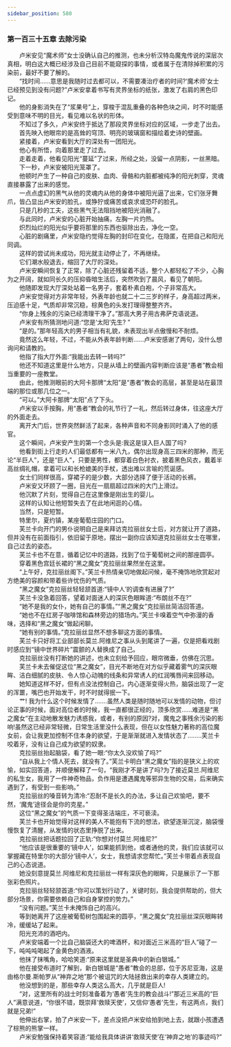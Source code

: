 ```yaml
---
sidebar_position: 580
---
```

### 第一百三十五章 去除污染  


　　卢米安见“魔术师”女士没确认自己的推测，也未分析汉特岛魔鬼传说的深层次真相，明白这大概已经涉及自己目前不能窥探的事情，或者属于在清除掉积累的污染前，最好不要了解的。  
　　“找时间……意思是我随时过去都可以，不需要凑治疗者的时间?‘魔术师’女士已经预见到没有问题?”卢米安拿着书写有灵界坐标的纸张，激发了右肩的黑色印记。  
　　他的身影消失在了“浆果号”上，穿梭于混乱重叠的各种色块之间，时不时能感受到意味不明的目光，看见难以名状的形体。  
　　不知过了多久，卢米安终于抵达了那段灵界坐标对应的区域，一步走了出去。  
　　首先映入他眼帘的是高耸的穹顶、明亮的玻璃窗和描绘着史诗的壁画。  
　　紧接着，卢米安看到大厅的深处有一团阳光。  
　　他心有所悟，向着那里走了过去。  
　　走着走着，他看见阳光“蔓延”了过来，所经之处，没留一点阴影，一丝黑暗。  
　　下一秒，卢米安被阳光笼罩了。  
　　他顿时产生了一种自己的皮肤、血肉、骨骼和内脏都被纯净的阳光刺穿，灵魂直接暴露了出来的感觉。  
　　一点点虚幻的黑气从他的灵魂内从他的身体中被阳光逼了出来，它们张牙舞爪，皆凸显出卢米安的脸孔，或狰狞或痛苦或哀求或恐吓的脸孔。  
　　只是几秒的工夫，这些黑气无法阻挡地被阳光消融了。  
　　与此同时，卢米安的心脏开始抽痛，左胸一片灼热。  
　　炽烈灿烂的阳光似乎要将那里的东西也驱除出去，净化一空。  
　　心脏的剧痛里，卢米安隐约觉得左胸的封印在变化，在隐匿，在把自己和阳光同调。  
　　这样的尝试尚未成功，阳光就主动停止了，不再继续。  
　　它们潮水般退去，缩回了大厅的深处。  
　　卢米安瞬间恢复了正常，除了心脏还残留着不适，整个人都轻松了不少，心胸为之开阔，就如同长久的压抑昏暗生活后，突然吹到了晨风，看见了朝阳。  
　　他随即发现大厅深处站着一名男子，套着朴素白袍，个子非常高大。  
　　卢米安觉得对方非常年轻，外表年龄也就二十二三岁的样子，身高超过两米，压迫感十足，气质却非常沉稳，棕黄色的头发打理得整整齐齐。  
　　“你身上残余的污染已经清理干净了。”那高大男子用古弗萨克语说道。  
　　卢米安有所猜测地问道:“您是‘太阳’先生? ”  
　　“是的。”那年轻高大的男子相当有礼貌，未表现出半点傲慢和不耐烦。  
　　竟然这么年轻，不过，不能从外表年龄判断……卢米安感谢了两句，没什么想询问和请教的。  
　　他指了指大厅外面:“我能出去转一转吗?”  
　　他还不知道这里是什么地方，只是从墙上的壁画内容判断应该是“愚者”教会相当重要的一座教堂。  
　　由此，他推测眼前的大阿卡那牌“太阳”是“愚者”教会的高层，甚至是站在最顶端的那位或那几位之一。  
　　“可以。”大阿卡那牌“太阳”点了下头。  
　　卢米安以手按胸，用“愚者”教会的礼节行了一礼，然后转过身体，往这座大厅的外面走去。  
　　离开大门后，世界突然鲜活了起来，各种声音和不同身影同时涌入了他的感官。  
　　这个瞬间，卢米安产生的第一个念头是:我这是误入巨人国了吗?  
　　他看到街上行走的人们最低都有一米八九，偶尔出现身高三四米的那种，而无论“半巨人”，还是“巨人”，只要是男性，都穿着白色衬衣，披着黑色风衣，戴着半高丝绸礼帽，拿着可以和长枪媲美的手杖，透出难以言喻的荒诞感。  
　　女士们同样很高，穿裙子的是少数，大部分选择了便于活动的长裤。  
　　卢米安又环顾了一圈，目光在一扇扇超过四米的大门上滑过。  
　　他沉默了片刻，觉得自己在这里像是刚出生的婴儿。  
　　这样的认知让他短暂失去了在此地闲逛的心情。  
　　当然，只是短暂。  
　　特里尔，夏约镇，某座葡萄庄园的门口。  
　　芙兰卡向开门的男仆说明自己是来拜访克拉丽丝女士后，对方就让开了道路，但并没有在前面指引，依旧留于原地，摆出一副你应该知道克拉丽丝女士在哪里，自己过去的姿态。  
　　芙兰卡也不在意，循着记忆中的道路，找到了位于葡萄树之间的那座圆亭。  
　　穿着黑色宫廷长裙的“黑之魔女”克拉丽丝果然坐在这里。  
　　“上午好，克拉丽丝阁下。”芙兰卡热情亲切地做起问候，毫不掩饰地欣赏起对方绝美的容颜和带着些许忧伤的气质。  
　　“黑之魔女”克拉丽丝轻轻颔首道:“镜中人’的调查有进展了?”  
　　芙兰卡没急着回答，望着对面迷人的深灰色眼眸道:“布朗丝不在?”  
　　“她不是我的女仆，她有自己的事情。”“黑之魔女”克拉丽丝简洁回答道。  
　　“她也不在红房子咖啡馆和森林旁边的猎场内。”芙兰卡嗅着空气中弥漫的香味，选择和“黑之魔女”做起闲聊。  
　　“她有别的事情。”克拉丽丝显然不想多聊这方面的事情。  
　　芙兰卡只好将工业部部长莫兰.阿维尼之事从头到尾讲了一遍，仅是把看戏剧时感应到“镜中世界碎片”震颤的人替换成了自己。  
　　克拉丽丝没有打断她的讲述，也未立刻给予回应，眼帘微垂，仿佛在沉思。  
　　芙兰卡未去催促这位“黑之魔女”，目光不断地在对方似乎藏着雾气的深灰眼眸、洁白细腻的皮肤、令人惊心动魄的线条和异常诱人的红润嘴唇间来回移动。  
　　她知道这样不好，但有点没法控制自己，内心逐渐变得火热，脑袋出现了一定的浑噩，嘴巴也开始发干，时不时就得抿一下。  
　　艹! 我为什么这个时候发情了…….虽然人类是随时随地可以发情的动物，但讨论正事的时候，面对高位者的时候，我一直都很正经的，顶多欣赏.…..难道是“黑之魔女”在主动地散发魅力诱惑我，或者，有别的原因?对，魔鬼之事残余污染的影响!虽然这已经非常轻微，日常生活里没什么表现，但在以女性魅力著称的高位魔女前，会让我更加控制不住本身的欲望，于是渐渐就进入发情状态了.…….芙兰卡咬着牙，没有让自己成为欲望的奴隶。  
　　克拉丽丝抬起脑袋，看了她一眼:“你太久没欢愉了吗?”  
　　“自从我上个情人死去，就没有了。”芙兰卡明白“黑之魔女”指的是狭义上的欢愉，如实回答道，并顺便解释了一句，“我刚才不是讲了吗?为了接近莫兰.阿维尼的私生女，我用了一件神奇物品，负作用是遭遇魔鬼等邪异生物的交易，后来确实遇到了，有受到一些影响。”  
　　克拉丽丝的嗓音转为清冷:“忍耐不是长久的办法，多让自己欢愉吧，要不然，‘魔鬼’途径会是你的克星。”  
　　这位“黑之魔女”的气质一下变得圣洁端庄，不可亵渎。  
　　芙兰卡也开始觉得对这样的美人不能抱有下流的想法，欲望逐渐沉淀，脑袋慢慢恢复了清醒，从发情的状态里挣脱了出来。  
　　克拉丽丝把话题拉回了正轨:“你想对付莫兰.阿维尼?”  
　　“他应该是很重要的‘镜中人’，如果能抓到他，或者通他的灵，我们应该就可以掌握藏在特里尔的大部分‘镜中人’，女士，我想请求您帮忙。”芙兰卡带着点表现自己的心态说道。  
　　她没刻意提莫兰.阿维尼和克拉丽丝一样有深灰色的眼眸，只是展示了一下那张彩色照片。  
　　克拉丽丝轻轻颔首道:“你可以策划行动了，关键时刻，我会提供帮助的，但大部分场景，你需要依赖自己和自身掌控的势力。”  
　　“没有问题。”芙兰卡未掩饰自己的高兴。  
　　等到她离开了这座被葡萄树包围起来的圆亭，“黑之魔女”克拉丽丝深灰眼眸转冷，缓缓站了起来。  
　　阳光充沛的酒吧内。  
　　卢米安端着一个比自己脑袋还大的啤酒杯，和对面近三米高的“巨人”碰了一下，吨吨吨喝起了金黄色的酒液。  
　　他抹了抹嘴角，哈哈笑道:“原来这里就是圣典中的新白银城。”  
　　他在接受布道时了解到，新白银城是“愚者”教会的总部，位于苏尼亚海，这是由格尔曼.斯帕罗从“神弃之地”那个被诅咒的大陆拯救出来的幸存人类建立的。  
　　他没想到的是，那些幸存人类这么高大，几乎就是巨人!  
　　“对，这里所有的战士时刻准备着为‘愚者’先生的教会战斗!”那近三米高的“巨人”满意说道，“你很不错，既崇拜‘救赎天使’，又信仰‘愚者’先生，有这两点，我们就是兄弟!”  
　　他伸出右掌，拍了卢米安一下，差点没把卢米安给拍到地上去，就跟小孩遭遇了棕熊的熊掌一样。  
　　卢米安勉强保持着笑容道:“能给我具体讲讲‘救赎天使’在‘神弃之地’的事迹吗?”  
